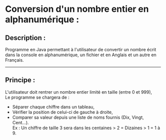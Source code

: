 # Conversion d'un nombre entier en alphanumérique :
## Description :
Programme en Java permettant à l'utilisateur de convertir un nombre écrit dans la console
en alphanumérique, un fichier et en Anglais et un autre en Français.

-----

## Principe :

L'utilisateur doit rentrer un nombre entier limité en taille (entre 0 et 999),  
Le programme se chargera de :  
- Séparer chaque chiffre dans un tableau,
- Vérifier la position de celui-ci de gauche à droite,
- Comparer sa valeur depuis une liste de noms fournis (Dix, Vingt, Cent...).  
Ex : Un chiffre de taille 3 sera dans les centaines > 2 = Dizaines > 1 = 1 à 9.

